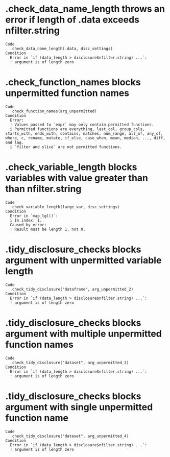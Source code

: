# .check_data_name_length throws an error if length of .data exceeds nfilter.string

    Code
      .check_data_name_length(.data, disc_settings)
    Condition
      Error in `if (data_length > disclosure$nfilter.string) ...`:
      ! argument is of length zero

# .check_function_names blocks unpermitted function names

    Code
      .check_function_names(arg_unpermitted)
    Condition
      Error:
      ! Values passed to `expr` may only contain permitted functions.
      i Permitted functions are everything, last_col, group_cols, starts_with, ends_with, contains, matches, num_range, all_of, any_of, where, c, rename, mutate, if_else, case_when, mean, median, ..., diff, and lag.
      i `filter and slice` are not permitted functions.

# .check_variable_length blocks variables with value greater than than nfilter.string

    Code
      .check_variable_length(large_var, disc_settings)
    Condition
      Error in `map_lgl()`:
      i In index: 1.
      Caused by error:
      ! Result must be length 1, not 0.

# .tidy_disclosure_checks blocks argument with unpermitted variable length

    Code
      .check_tidy_disclosure("dataframe", arg_unpermitted_2)
    Condition
      Error in `if (data_length > disclosure$nfilter.string) ...`:
      ! argument is of length zero

# .tidy_disclosure_checks blocks argument with multiple unpermitted function names

    Code
      .check_tidy_disclosure("dataset", arg_unpermitted_3)
    Condition
      Error in `if (data_length > disclosure$nfilter.string) ...`:
      ! argument is of length zero

# .tidy_disclosure_checks blocks argument with single unpermitted function name

    Code
      .check_tidy_disclosure("dataset", arg_unpermitted_4)
    Condition
      Error in `if (data_length > disclosure$nfilter.string) ...`:
      ! argument is of length zero

